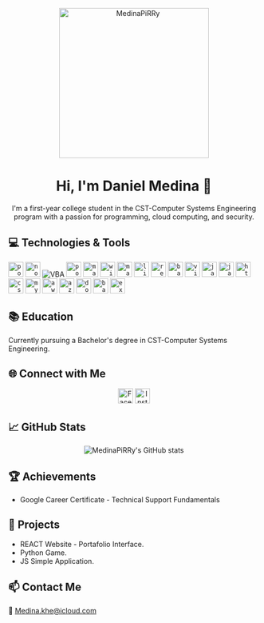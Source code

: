 <p align="center">
  <img width="300" src="https://avatars.githubusercontent.com/u/123497811?s=400&u=3ba7d7457d3fc2adddaac8477a6e16d62cc38347&v=4" alt="MedinaPiRRy">
</p>
<h1 align="center">Hi, I'm Daniel Medina 👋</h1>

<p align="center">
  I'm a first-year college student in the CST-Computer Systems Engineering program with a passion for programming, cloud computing, and security.
</p>

## 💻 Technologies & Tools

<code><img height="30" src="https://www.vectorlogo.zone/logos/getpostman/getpostman-icon.svg" alt="postman"></code>
<code><img height="30" src="https://cdn.jsdelivr.net/gh/devicons/devicon/icons/nodejs/nodejs-original-wordmark.svg" alt="nodejs"></code>
![VBA](https://img.shields.io/badge/-VBA-5F2D91?style=flat-square&logo=Microsoft-Excel&logoColor=white)
<code><img height="30" src="https://i.imgur.com/FFL4soC.png" alt="powerbi"></code>
<code><img height="30" src="https://i.imgur.com/rZ7zRZt.png" alt="mariadb"></code>
<code><img height="30" src="https://cdn.jsdelivr.net/gh/devicons/devicon/icons/windows8/windows8-original.svg" alt="windows"></code>
<code><img height="30" src="https://cdn.jsdelivr.net/gh/devicons/devicon/icons/apple/apple-original.svg" alt="macos"></code>
<code><img height="30" src="https://cdn.jsdelivr.net/gh/devicons/devicon/icons/linux/linux-original.svg" alt="linux"></code>
<code><img height="30" src="https://cdn.jsdelivr.net/gh/devicons/devicon/icons/react/react-original-wordmark.svg" alt="react"></code>
<code><img height="30" src="https://cdn.jsdelivr.net/gh/devicons/devicon/icons/bash/bash-original.svg" alt="bash"></code>
<code><img height="30" src="https://i.imgur.com/51UZOVE.png" alt="visual-paradigm"></code>
<code><img height="30" src="https://cdn.jsdelivr.net/gh/devicons/devicon/icons/java/java-original-wordmark.svg" alt="java"></code>
<code><img height="30" src="https://cdn.jsdelivr.net/gh/devicons/devicon/icons/javascript/javascript-original.svg" alt="javascript"></code>
<code><img height="30" src="https://cdn.jsdelivr.net/gh/devicons/devicon/icons/html5/html5-original-wordmark.svg" alt="html5"></code>
<code><img height="30" src="https://cdn.jsdelivr.net/gh/devicons/devicon/icons/css3/css3-original-wordmark.svg" alt="css3"></code>
<code><img height="30" src="https://cdn.jsdelivr.net/gh/devicons/devicon/icons/mysql/mysql-original-wordmark.svg" alt="mysql"></code>
<code><img height="30" src="https://cdn.jsdelivr.net/gh/devicons/devicon/icons/amazonwebservices/amazonwebservices-original-wordmark.svg" alt="aws"></code>
<code><img height="30" src="https://cdn.jsdelivr.net/gh/devicons/devicon/icons/azure/azure-original-wordmark.svg" alt="azure"></code>
<code><img height="30" src="https://cdn.jsdelivr.net/gh/devicons/devicon/icons/docker/docker-original-wordmark.svg" alt="docker"></code>
<code><img height="30" src="https://cdn.jsdelivr.net/gh/devicons/devicon/icons/bash/bash-original.svg" alt="bash"></code>
<code><img height="30" src="https://i.imgur.com/lAVTxEb.png" alt="excel"></code>

## 📚 Education

Currently pursuing a Bachelor's degree in CST-Computer Systems Engineering.

## 🌐 Connect with Me

<p align="center">
  <a href="https://www.facebook.com/medina.khe/" target="_blank"><img height="30" src="https://cdn.jsdelivr.net/gh/devicons/devicon/icons/facebook/facebook-original.svg" alt="Facebook"></a>
  <a href="https://www.instagram.com/dios_medina/" target="_blank"><img height="30" src="https://www.vectorlogo.zone/logos/instagram/instagram-icon.svg" alt="Instagram"></a>
</p>

## 📈 GitHub Stats

<p align="center">
  <img src="https://github-readme-stats.vercel.app/api?username=MedinaPiRRy&show_icons=true&theme=radical" alt="MedinaPiRRy's GitHub stats">
</p>

## 🏆 Achievements

* Google Career Certificate - Technical Support Fundamentals

## 🔧 Projects

* REACT Website - Portafolio Interface.
* Python Game.
* JS Simple Application.

## 📫 Contact Me

📧 Medina.khe@icloud.com
